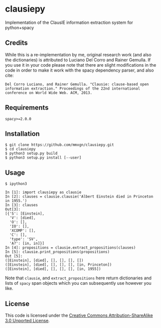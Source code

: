 # clausiepy
Implementation of the ClausIE information extraction system for python+spacy

## Credits
While this is a re-implementation by me, original research work (and also the dictionaries) is attributed to Luciano Del Corro
and Rainer Gemulla. If you use it in your code please note that there are slight modifications in the code in order to make it work with the spacy dependency parser, and also cite:
```
Del Corro Luciano, and Rainer Gemulla. "Clausie: clause-based open information extraction." Proceedings of the 22nd international conference on World Wide Web. ACM, 2013.
```
## Requirements
`spacy>=2.0.0`

## Installation
```
$ git clone https://github.com/mmxgn/clausiepy.git
$ cd clausiepy
$ python3 setup.py build 
$ python3 setup.py install [--user]
```

## Usage

```
$ ipython3

In [1]: import clausiepy as clausie
In [2]: clauses = clausie.clausie('Albert Einstein died in Princeton in 1955.')
In [3]: clauses
Out[3]: 
[{'S': [Einstein],
  'V': [died],
  'O': [],
  'IO': [],
  'XCOMP': [],
  'C': [],
  'type': 'SV',
  'A?': [in, in]}]
In [4]: propositions = clausie.extract_propositions(clauses)
In [5]: clausie.print_propositions(propositions)
Out [5]:
([Einstein], [died], [], [], [], [])
([Einstein], [died], [], [], [], [in, Princeton])
([Einstein], [died], [], [], [], [in, 1955])
```
Note that `clausie`, and `extract_propositions` here return dictionaries and lists of `spacy` span objects which you
can subsequently use however you like.

## License

This code is licensed under the [Creative Commons Attribution-ShareAlike 3.0 Unported License](https://creativecommons.org/licenses/by-sa/3.0/).
